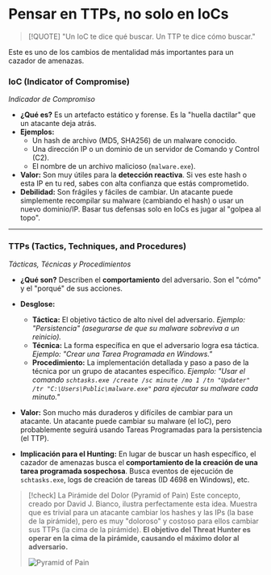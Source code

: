 # Pensar en TTPs, no solo en IoCs

> [!QUOTE] "Un IoC te dice qué buscar. Un TTP te dice cómo buscar."

Este es uno de los cambios de mentalidad más importantes para un cazador de amenazas.

### IoC (Indicator of Compromise)
*Indicador de Compromiso*

-   **¿Qué es?** Es un artefacto estático y forense. Es la "huella dactilar" que un atacante deja atrás.
-   **Ejemplos:**
    -   Un hash de archivo (MD5, SHA256) de un malware conocido.
    -   Una dirección IP o un dominio de un servidor de Comando y Control (C2).
    -   El nombre de un archivo malicioso (`malware.exe`).
-   **Valor:** Son muy útiles para la **detección reactiva**. Si ves este hash o esta IP en tu red, sabes con alta confianza que estás comprometido.
-   **Debilidad:** Son frágiles y fáciles de cambiar. Un atacante puede simplemente recompilar su malware (cambiando el hash) o usar un nuevo dominio/IP. Basar tus defensas solo en IoCs es jugar al "golpea al topo".

---

### TTPs (Tactics, Techniques, and Procedures)
*Tácticas, Técnicas y Procedimientos*

-   **¿Qué son?** Describen el **comportamiento** del adversario. Son el "cómo" y el "porqué" de sus acciones.
-   **Desglose:**
    -   **Táctica:** El objetivo táctico de alto nivel del adversario. *Ejemplo: "Persistencia" (asegurarse de que su malware sobreviva a un reinicio).*
    -   **Técnica:** La forma específica en que el adversario logra esa táctica. *Ejemplo: "Crear una Tarea Programada en Windows."*
    -   **Procedimiento:** La implementación detallada y paso a paso de la técnica por un grupo de atacantes específico. *Ejemplo: "Usar el comando `schtasks.exe /create /sc minute /mo 1 /tn "Updater" /tr "C:\Users\Public\malware.exe"` para ejecutar su malware cada minuto."*

-   **Valor:** Son mucho más duraderos y difíciles de cambiar para un atacante. Un atacante puede cambiar su malware (el IoC), pero probablemente seguirá usando Tareas Programadas para la persistencia (el TTP).
-   **Implicación para el Hunting:** En lugar de buscar un hash específico, el cazador de amenazas busca el **comportamiento de la creación de una tarea programada sospechosa**. Busca eventos de ejecución de `schtasks.exe`, logs de creación de tareas (ID 4698 en Windows), etc.

> [!check] La Pirámide del Dolor (Pyramid of Pain)
> Este concepto, creado por David J. Bianco, ilustra perfectamente esta idea. Muestra que es trivial para un atacante cambiar los hashes y las IPs (la base de la pirámide), pero es muy "doloroso" y costoso para ellos cambiar sus TTPs (la cima de la pirámide). **El objetivo del Threat Hunter es operar en la cima de la pirámide, causando el máximo dolor al adversario.**
> 
> ![Pyramid of Pain](https://detect-respond.io/pyramid.png)
